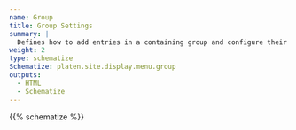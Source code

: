 ```yaml
---
name: Group
title: Group Settings
summary: |
  Defines how to add entries in a containing group and configure their display.
weight: 2
type: schematize
Schematize: platen.site.display.menu.group
outputs:
  - HTML
  - Schematize
---
```


{{% schematize %}}
